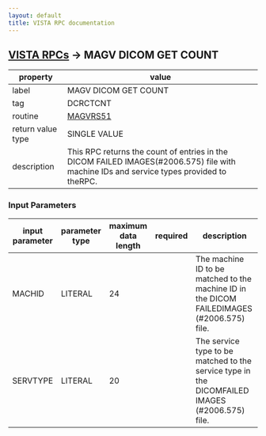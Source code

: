 ```yaml
---
layout: default
title: VISTA RPC documentation
---
```




## [VISTA RPCs](TableOfContent.md) &#8594; MAGV DICOM GET COUNT 

 property | value 
--- | --- 
 label | MAGV DICOM GET COUNT
 tag | DCRCTCNT
 routine | [MAGVRS51](http://code.osehra.org/dox/Routine_MAGVRS51_source.html)
 return value type | SINGLE VALUE
 description | This RPC returns the count of entries in the DICOM FAILED IMAGES(#2006.575) file with machine IDs and service types provided to theRPC.

### Input Parameters

| input parameter | parameter type | maximum data length | required | description | 
| --- | --- | --- | --- | --- | 
| MACHID | LITERAL | 24 |  | The machine ID to be matched to the machine ID in the DICOM FAILEDIMAGES (#2006.575) file. | 
| SERVTYPE | LITERAL | 20 |  | The service type to be matched to the service type in the DICOMFAILED IMAGES (#2006.575) file. | 